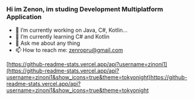 ### Hi im Zenon, im studing Development Multiplatform Application

- 🔭 I’m currently working on Java, C#, Kotlin...
- 🌱 I’m currently learning  C# and Kotlin
- 💬 Ask me about any thing
- 📫 How to reach me: zenropru@gmail.com

[https://github-readme-stats.vercel.app/api?username=zinoni1](https://github-readme-stats.vercel.app/api?username=zinoni1&show_icons=true&theme=tokyonight)https://github-readme-stats.vercel.app/api?username=zinoni1&show_icons=true&theme=tokyonight
